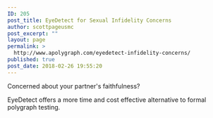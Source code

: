 ```yaml
---
ID: 205
post_title: EyeDetect for Sexual Infidelity Concerns
author: scottpageusmc
post_excerpt: ""
layout: page
permalink: >
  http://www.apolygraph.com/eyedetect-infidelity-concerns/
published: true
post_date: 2018-02-26 19:55:20
---
```

Concerned about your partner's faithfulness?

EyeDetect offers a more time and cost effective alternative to formal polygraph testing.
